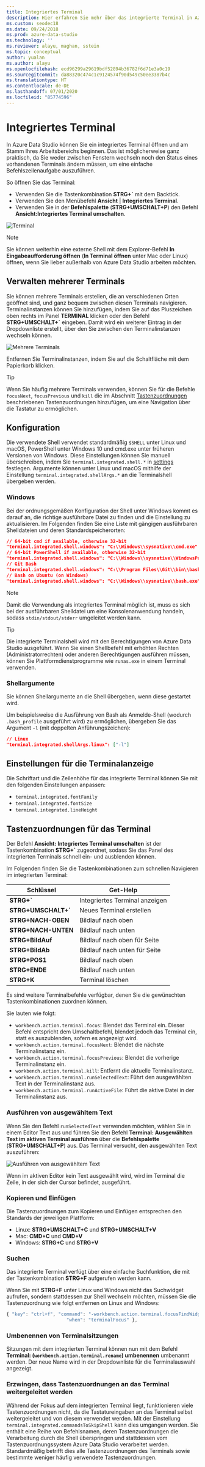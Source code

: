 ```yaml
---
title: Integriertes Terminal
description: Hier erfahren Sie mehr über das integrierte Terminal in Azure Data Studio.
ms.custom: seodec18
ms.date: 09/24/2018
ms.prod: azure-data-studio
ms.technology: ''
ms.reviewer: alayu, maghan, sstein
ms.topic: conceptual
author: yualan
ms.author: alayu
ms.openlocfilehash: ecd96299a29619bdf52894b36782f6d71e3a0c19
ms.sourcegitcommit: da88320c474c1c9124574f90d549c50ee3387b4c
ms.translationtype: HT
ms.contentlocale: de-DE
ms.lasthandoff: 07/01/2020
ms.locfileid: "85774596"
---
```

# <a name="integrated-terminal"></a>Integriertes Terminal

In Azure Data Studio können Sie ein integriertes Terminal öffnen und am Stamm Ihres Arbeitsbereichs beginnen. Das ist möglicherweise ganz praktisch, da Sie weder zwischen Fenstern wechseln noch den Status eines vorhandenen Terminals ändern müssen, um eine einfache Befehlszeilenaufgabe auszuführen.

So öffnen Sie das Terminal:

* Verwenden Sie die Tastenkombination **STRG+`** mit dem Backtick.
* Verwenden Sie den Menübefehl **Ansicht** | **Integriertes Terminal**.
* Verwenden Sie in der **Befehlspalette** (**STRG+UMSCHALT+P**) den Befehl **Ansicht:Integriertes Terminal umschalten**.

![Terminal](media/integrated-terminal/terminal-screen.png)

> [!NOTE]
> Sie können weiterhin eine externe Shell mit dem Explorer-Befehl **In Eingabeaufforderung öffnen** (**In Terminal öffnen** unter Mac oder Linux) öffnen, wenn Sie lieber außerhalb von Azure Data Studio arbeiten möchten.

## <a name="managing-multiple-terminals"></a>Verwalten mehrerer Terminals

Sie können mehrere Terminals erstellen, die an verschiedenen Orten geöffnet sind, und ganz bequem zwischen diesen Terminals navigieren. Terminalinstanzen können Sie hinzufügen, indem Sie auf das Pluszeichen oben rechts im Panel **TERMINAL** klicken oder den Befehl **STRG+UMSCHALT+`** eingeben. Damit wird ein weiterer Eintrag in der Dropdownliste erstellt, über den Sie zwischen den Terminalinstanzen wechseln können.

![Mehrere Terminals](media/integrated-terminal/terminal-multiple-instances.png)

Entfernen Sie Terminalinstanzen, indem Sie auf die Schaltfläche mit dem Papierkorb klicken.

> [!TIP]
> Wenn Sie häufig mehrere Terminals verwenden, können Sie für die Befehle `focusNext`, `focusPrevious` und `kill` die im Abschnitt [Tastenzuordnungen](#key-bindings) beschriebenen Tastenzuordnungen hinzufügen, um eine Navigation über die Tastatur zu ermöglichen.

## <a name="configuration"></a>Konfiguration

Die verwendete Shell verwendet standardmäßig `$SHELL` unter Linux und macOS, PowerShell unter Windows 10 und cmd.exe unter früheren Versionen von Windows. Diese Einstellungen können Sie manuell überschreiben, indem Sie `terminal.integrated.shell.*` in [settings](settings.md) festlegen. Argumente können unter Linux und macOS mithilfe der Einstellung `terminal.integrated.shellArgs.*` an die Terminalshell übergeben werden.

### <a name="windows"></a>Windows

Bei der ordnungsgemäßen Konfiguration der Shell unter Windows kommt es darauf an, die richtige ausführbare Datei zu finden und die Einstellung zu aktualisieren. Im Folgenden finden Sie eine Liste mit gängigen ausführbaren Shelldateien und deren Standardspeicherorten:

```json
// 64-bit cmd if available, otherwise 32-bit
"terminal.integrated.shell.windows": "C:\\Windows\\sysnative\\cmd.exe"
// 64-bit PowerShell if available, otherwise 32-bit
"terminal.integrated.shell.windows": "C:\\Windows\\sysnative\\WindowsPowerShell\\v1.0\\powershell.exe"
// Git Bash
"terminal.integrated.shell.windows": "C:\\Program Files\\Git\\bin\\bash.exe"
// Bash on Ubuntu (on Windows)
"terminal.integrated.shell.windows": "C:\\Windows\\sysnative\\bash.exe"
```

> [!NOTE]
> Damit die Verwendung als integriertes Terminal möglich ist, muss es sich bei der ausführbaren Shelldatei um eine Konsolenanwendung handeln, sodass `stdin/stdout/stderr` umgeleitet werden kann.

> [!TIP]
> Die integrierte Terminalshell wird mit den Berechtigungen von Azure Data Studio ausgeführt. Wenn Sie einen Shellbefehl mit erhöhten Rechten (Administratorrechten) oder anderen Berechtigungen ausführen müssen, können Sie Plattformdienstprogramme wie `runas.exe` in einem Terminal verwenden.

### <a name="shell-arguments"></a>Shellargumente

Sie können Shellargumente an die Shell übergeben, wenn diese gestartet wird.

Um beispielsweise die Ausführung von Bash als Anmelde-Shell (wodurch `.bash_profile` ausgeführt wird) zu ermöglichen, übergeben Sie das Argument `-l` (mit doppelten Anführungszeichen):

```json
// Linux
"terminal.integrated.shellArgs.linux": ["-l"]
```

## <a name="terminal-display-settings"></a>Einstellungen für die Terminalanzeige

Die Schriftart und die Zeilenhöhe für das integrierte Terminal können Sie mit den folgenden Einstellungen anpassen:

* `terminal.integrated.fontFamily`
* `terminal.integrated.fontSize`
* `terminal.integrated.lineHeight`

## <a name="terminal-key-bindings"></a><a id="key-bindings"></a>Tastenzuordnungen für das Terminal

Der Befehl **Ansicht: Integriertes Terminal umschalten** ist der Tastenkombination **STRG+`** zugeordnet, sodass Sie das Panel des integrierten Terminals schnell ein- und ausblenden können.

Im Folgenden finden Sie die Tastenkombinationen zum schnellen Navigieren im integrierten Terminal:

|Schlüssel|Get-Help|  
|---|---|  
|**STRG+\`**|Integriertes Terminal anzeigen|  
|**STRG+UMSCHALT+\`**|Neues Terminal erstellen|  
|**STRG+NACH-OBEN**|Bildlauf nach oben|  
|**STRG+NACH-UNTEN**|Bildlauf nach unten|  
|**STRG+BildAuf**|Bildlauf nach oben für Seite|  
|**STRG+BildAb**|Bildlauf nach unten für Seite|  
|**STRG+POS1**|Bildlauf nach oben|  
|**STRG+ENDE**|Bildlauf nach unten|  
|**STRG+K**|Terminal löschen|  

Es sind weitere Terminalbefehle verfügbar, denen Sie die gewünschten Tastenkombinationen zuordnen können.

Sie lauten wie folgt:

* `workbench.action.terminal.focus`: Blendet das Terminal ein. Dieser Befehl entspricht dem Umschaltbefehl, blendet jedoch das Terminal ein, statt es auszublenden, sofern es angezeigt wird.
* `workbench.action.terminal.focusNext`: Blendet die nächste Terminalinstanz ein.
* `workbench.action.terminal.focusPrevious`: Blendet die vorherige Terminalinstanz ein.
* `workbench.action.terminal.kill`: Entfernt die aktuelle Terminalinstanz.
* `workbench.action.terminal.runSelectedText`: Führt den ausgewählten Text in der Terminalinstanz aus.
* `workbench.action.terminal.runActiveFile`: Führt die aktive Datei in der Terminalinstanz aus.

### <a name="run-selected-text"></a>Ausführen von ausgewähltem Text

Wenn Sie den Befehl `runSelectedText` verwenden möchten, wählen Sie in einem Editor Text aus und führen Sie den Befehl **Terminal: Ausgewählten Text im aktiven Terminal ausführen** über die **Befehlspalette** (**STRG+UMSCHALT+P**) aus. Das Terminal versucht, den ausgewählten Text auszuführen:

![Ausführen von ausgewähltem Text](media/integrated-terminal/terminal_run_selected.png)

Wenn im aktiven Editor kein Text ausgewählt wird, wird im Terminal die Zeile, in der sich der Cursor befindet, ausgeführt.

### <a name="copy--paste"></a>Kopieren und Einfügen

Die Tastenzuordnungen zum Kopieren und Einfügen entsprechen den Standards der jeweiligen Plattform:

* Linux: **STRG+UMSCHALT+C** und **STRG+UMSCHALT+V**
* Mac: **CMD+C** und **CMD+V**
* Windows: **STRG+C** und **STRG+V**

### <a name="find"></a>Suchen

Das integrierte Terminal verfügt über eine einfache Suchfunktion, die mit der Tastenkombination **STRG+F** aufgerufen werden kann.

Wenn Sie mit **STRG+F** unter Linux und Windows nicht das Suchwidget aufrufen, sondern stattdessen zur Shell wechseln möchten, müssen Sie die Tastenzuordnung wie folgt entfernen on Linux and Windows:

```js
{ "key": "ctrl+f", "command": "-workbench.action.terminal.focusFindWidget",
                      "when": "terminalFocus" },
```

### <a name="rename-terminal-sessions"></a>Umbenennen von Terminalsitzungen

Sitzungen mit dem integrierten Terminal können nun mit dem Befehl **Terminal: (`workbench.action.terminal.rename`) umbenennen** umbenannt werden. Der neue Name wird in der Dropdownliste für die Terminalauswahl angezeigt.

### <a name="forcing-key-bindings-to-pass-through-the-terminal"></a>Erzwingen, dass Tastenzuordnungen an das Terminal weitergeleitet werden

Während der Fokus auf dem integrierten Terminal liegt, funktionieren viele Tastenzuordnungen nicht, da die Tastatureingaben an das Terminal selbst weitergeleitet und von diesem verwendet werden. Mit der Einstellung `terminal.integrated.commandsToSkipShell` kann dies umgangen werden. Sie enthält eine Reihe von Befehlsnamen, deren Tastenzuordnungen die Verarbeitung durch die Shell überspringen und stattdessen vom Tastenzuordnungssystem Azure Data Studio verarbeitet werden. Standardmäßig betrifft dies alle Tastenzuordnungen des Terminals sowie bestimmte weniger häufig verwendete Tastenzuordnungen.

